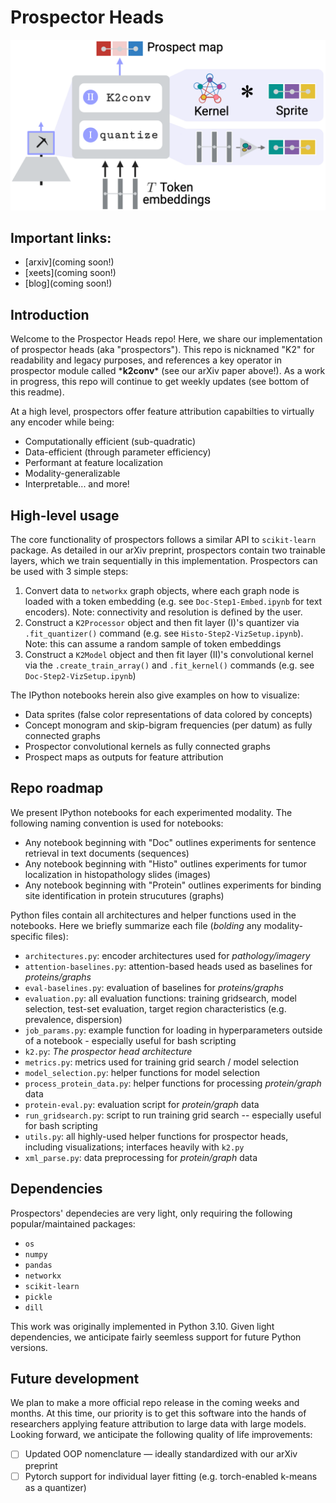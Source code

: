 # Prospector Heads
![Prospector_pipeline](assets/prospect.png "Prospector head")

## Important links:  
- [arxiv](coming soon!)
- [xeets](coming soon!)   
- [blog](coming soon!)

## Introduction
Welcome to the Prospector Heads repo! Here, we share our implementation of prospector heads (aka "prospectors"). This repo is nicknamed "K2" for readability and legacy purposes, and references a key operator in prospector module called \***k2conv**\* (see our arXiv paper above!). As a work in progress, this repo will continue to get weekly updates (see bottom of this readme).  

At a high level, prospectors offer feature attribution capabilties to virtually any encoder while being:
- Computationally efficient (sub-quadratic)
- Data-efficient (through parameter efficiency)
- Performant at feature localization
- Modality-generalizable
- Interpretable... and more!

## High-level usage
The core functionality of prospectors follows a similar API to `scikit-learn` package. As detailed in our arXiv preprint, prospectors contain two trainable layers, which we train sequentially in this implementation. Prospectors can be used with 3 simple steps:

1. Convert data to `networkx` graph objects, where each graph node is loaded with a token embedding (e.g. see `Doc-Step1-Embed.ipynb` for text encoders). Note: connectivity and resolution is defined by the user.
2. Construct a `K2Processor` object and then fit layer (I)'s quantizer via `.fit_quantizer()` command (e.g. see `Histo-Step2-VizSetup.ipynb`). Note: this can assume a random sample of token embeddings
3. Construct a `K2Model` object and then fit layer (II)'s convolutional kernel via the `.create_train_array()` and `.fit_kernel()` commands (e.g. see `Doc-Step2-VizSetup.ipynb`)

The IPython notebooks herein also give examples on how to visualize:
- Data sprites (false color representations of data colored by concepts)
- Concept monogram and skip-bigram frequencies (per datum) as fully connected graphs
- Prospector convolutional kernels as fully connected graphs
- Prospect maps as outputs for feature attribution

## Repo roadmap
We present IPython notebooks for each experimented modality. The following naming convention is used for notebooks:
- Any notebook beginning with "Doc" outlines experiments for sentence retrieval in text documents (sequences)
- Any notebook beginning with "Histo" outlines experiments for tumor localization in histopathology slides (images)
- Any notebook beginning with "Protein" outlines experiments for binding site identification in protein strucutures (graphs)

Python files contain all architectures and helper functions used in the notebooks. Here we briefly summarize each file (*bolding* any modality-specific files):
- `architectures.py`: encoder architectures used for *pathology/imagery*
- `attention-baselines.py`: attention-based heads used as baselines for *proteins/graphs*
- `eval-baselines.py`: evaluation of baselines for *proteins/graphs*
- `evaluation.py`: all evaluation functions: training gridsearch, model selection, test-set evaluation, target region characteristics (e.g. prevalence, dispersion)
- `job_params.py`: example function for loading in hyperparameters outside of a notebook - especially useful for bash scripting
- `k2.py`: *The prospector head architecture*
- `metrics.py`: metrics used for training grid search / model selection
- `model_selection.py`: helper functions for model selection
- `process_protein_data.py`: helper functions for processing *protein/graph* data
- `protein-eval.py`: evaluation script for *protein/graph* data
- `run_gridsearch.py`: script to run training grid search -- especially useful for bash scripting
- `utils.py`: all highly-used helper functions for prospector heads, including visualizations; interfaces heavily with `k2.py`
- `xml_parse.py`: data preprocessing for *protein/graph* data


## Dependencies
Prospectors' dependecies are very light, only requiring the following popular/maintained packages:
- `os`
- `numpy`
- `pandas`
- `networkx`
- `scikit-learn`
- `pickle`
- `dill`

This work was originally implemented in Python 3.10. Given light dependencies, we anticipate fairly seemless support for future Python versions. 


## Future development
We plan to make a more official repo release in the coming weeks and months. At this time, our priority is to get this software into the hands of researchers applying feature attribution to large data with large models. Looking forward, we anticipate the following quality of life improvements:

- [ ] Updated OOP nomenclature — ideally standardized with our arXiv preprint
- [ ] Pytorch support for individual layer fitting (e.g. torch-enabled k-means as a quantizer)